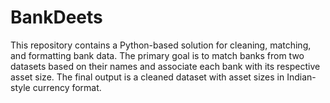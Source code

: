 # BankDeets
This repository contains a Python-based solution for cleaning, matching, and formatting bank data. The primary goal is to match banks from two datasets based on their names and associate each bank with its respective asset size. The final output is a cleaned dataset with asset sizes in Indian-style currency format.
